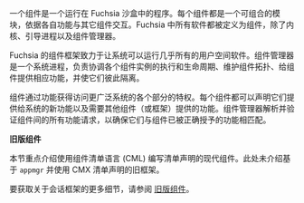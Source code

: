 <!-- A component is a program that runs on Fuchsia in its own sandbox.
Each component is a composable module that interacts with other components
through their capabilities. All software on Fuchsia is defined as a component
except for the kernel image, bootstrapping processes, and the Component Manager. -->
一个组件是一个运行在 Fuchsia 沙盒中的程序。每个组件都是一个可组合的模块，依据各自功能与其它组件交互。Fuchsia 中所有软件都被定义为组件，除了内核、引导进程以及组件管理器。

<!-- Fuchsia's component framework is responsible for running nearly all user space
software in the system. The Component Manager is a system process that coordinates
the execution and lifecycle of all component instances, maintains the component
topology, provides components with their capabilities, and keeps them isolated
from one another. -->
Fuchsia 的组件框架致力于让系统可以运行几乎所有的用户空间软件。组件管理器是一个系统进程，负责协调各个组件实例的执行和生命周期、维护组件拓扑、给组件提供相应功能，并使它们彼此隔离。

<!-- Components obtain privileges to access various parts of the wider system through
capabilities. Each component can declare new capabilities that they offer to the
system and capabilities provided by other components (or the framework) that
they require to function. Component Manager resolves and validates all capability
requests between components to ensure they match capabilities that the component
has been properly granted. -->
组件通过功能获得访问更广泛系统的各个部分的特权。每个组件都可以声明它们提供给系统的新功能以及需要其他组件（或框架）提供的功能。组件管理器解析并验证组件间的所有功能请求，以确保它们与组件已被正确授予的功能相匹配。

<aside class="key-point">
<!-- <b>Legacy components</b> -->
<b>旧版组件</b>

<!-- <p>This section focuses on modern components whose manifest declarations are
written in component manifest language (CML). The legacy framework based on
<code>appmgr</code> and declared using CMX manifests is not covered here. -->
<p>本节重点介绍使用组件清单语言 (CML) 编写清单声明的现代组件。此处未介绍基于 <code>appmgr</code> 并使用 CMX 清单声明的旧框架。

<!-- <p>For more details on the legacy component framework, see
<a href="/concepts/components/v1">legacy components</a>. -->
<p>要获取关于会话框架的更多细节，请参阅
<a href="/concepts/components/v1">旧版组件</a>。
</aside>
